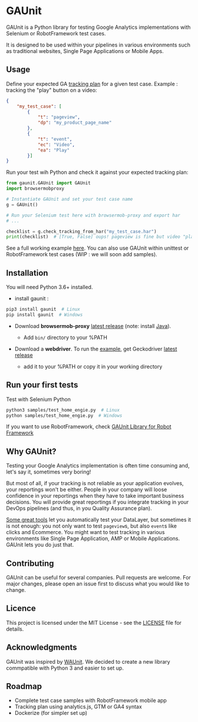 # GAUnit

GAUnit is a Python library for testing Google Analytics implementations with Selenium or RobotFramework test cases.

It is designed to be used within your pipelines in various environments such as traditional websites, Single Page Applications or Mobile Apps.

## Usage

Define your expected GA [tracking plan](tracking_plan.json) for a given test case. Example : tracking the "play" button on a video:

```JSON
{
    "my_test_case": [
        {
            "t": "pageview",
            "dp": "my_product_page_name"
        },
        {
            "t": "event",
            "ec": "Video",
            "ea": "Play"
        }]
}
```

Run your test wih Python and check it against your expected tracking plan:

```python
from gaunit.GAUnit import GAUnit
import browsermobproxy

# Instantiate GAUnit and set your test case name
g = GAUnit()

# Run your Selenium test here with browsermob-proxy and export har
# ...

checklist = g.check_tracking_from_har("my_test_case.har")
print(checklist)  # [True, False] oups! pageview is fine but video "play" button is not properly tracked.
```

See a full working example [here](./samples/test_home_engie.py). You can also use GAUnit within unittest or RobotFramework test cases (WIP : we will soon add samples).

## Installation

You will need Python 3.6+ installed.

- install gaunit :

```sh
pip3 install gaunit  # Linux
pip install gaunit  # Windows
```

- Download **browsermob-proxy** [latest release](https://github.com/lightbody/browsermob-proxy/releases) (note: install [Java](https://www.oracle.com/java/technologies/javase-jre8-downloads.html)).
  - Add `bin/` directory to your %PATH

- Download a **webdriver**. To run the [example](./samples/test_home_engie.py), get Geckodriver [latest release](https://chromedriver.chromium.org/getting-started)
  - add it to your %PATH or copy it in your working directory

## Run your first tests

Test with Selenium Python

```sh
python3 samples/test_home_engie.py  # Linux
python samples/test_home_engie.py  # Windows
```

If you want to use RobotFramework, check [GAUnit Library for Robot Framework](https://github.com/VinceCabs/robotframework-gaunitlibrary)

## Why GAUnit?

Testing your Google Analytics implementation is often time consuming and, let's say it, sometimes very boring!

But most of all, if your tracking is not reliable as your application evolves, your reportings won't be either. People in your company will loose confidence in your reportings when they have to take important business decisions. You will provide great reportings if you integrate tracking in your DevOps pipelines (and thus, in you Quality Assurance plan).

[Some great tools](https://www.simoahava.com/analytics/automated-tests-for-google-tag-managers-datalayer/) let you automatically test your DataLayer, but sometimes it is not enough: you not only want to test `pageview`s, but also `event`s like clicks and Ecommerce. You might want to test tracking in various environments like Single Page Application, AMP or Mobile Applications. GAUnit lets you do just that.

## Contributing

GAUnit can be useful for several companies. Pull requests are welcome. For major changes, please open an issue first to discuss what you would like to change.

## Licence

This project is licensed under the MIT License - see the [LICENSE](LICENCE) file for details.

## Acknowledgments

GAUnit was inspired by [WAUnit](https://github.com/joaolcorreia/WAUnit). We decided to create a new library commpatible with Python 3 and easier to set up.

## Roadmap

- Complete test case samples with RobotFramework mobile app
- Tracking plan using analytics.js, GTM or GA4 syntax
- Dockerize (for simpler set up)
